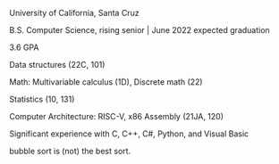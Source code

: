 University of California, Santa Cruz 

B.S. Computer Science, rising senior					|	       June 2022 expected graduation

3.6 GPA

Data structures (22C, 101)

Math: Multivariable calculus (1D), Discrete math (22)

Statistics (10, 131)

Computer Architecture: RISC-V, x86 Assembly (21JA, 120)

Significant experience with C, C++, C#, Python, and Visual Basic




bubble sort is (not) the best sort.
